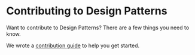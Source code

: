 # Contributing to Design Patterns 

Want to contribute to Design Patterns? There are a few things you need to know.

We wrote a [contribution guide](https://reactjs.org/contributing/how-to-contribute.html) to help you get started.